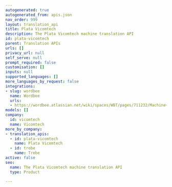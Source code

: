 ```yaml
---
autogenerated: true
autogenerated_from: apis.json
nav_order: 999
layout: translation_api
title: Plata Vicomtech
description: The Plata Vicomtech machine translation API
id: plata-vicomtech
parent: Translation APIs
urls: []
privacy_url: null
self_serve: null
prompt_required: false
customisation: []
inputs: null
supported_languages: []
more_languages_by_request: false
integrations:
- slug: wordbee
  name: Wordbee
  urls:
  - https://wordbee.atlassian.net/wiki/spaces/WBT/pages/711232/Machine+Translation+Settings
models: []
company:
  id: vicomtech
  name: Vicomtech
more_by_company:
- translation_apis:
  - id: plata-vicomtech
    name: Plata Vicomtech
  - id: trebe
    name: Trebe
active: false
seo:
  name: The Plata Vicomtech machine translation API
  type: Product

---
```


